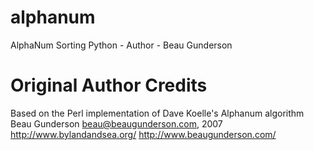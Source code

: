 # alphanum
AlphaNum Sorting Python - Author - Beau Gunderson

# Original Author Credits
Based on the Perl implementation of Dave Koelle's Alphanum algorithm
Beau Gunderson <beau@beaugunderson.com>, 2007
http://www.bylandandsea.org/
http://www.beaugunderson.com/

